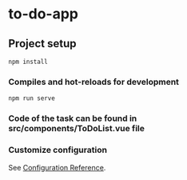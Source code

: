 # to-do-app

## Project setup
```
npm install
```

### Compiles and hot-reloads for development
```
npm run serve
```

### Code of the task can be found in src/components/ToDoList.vue file


### Customize configuration
See [Configuration Reference](https://cli.vuejs.org/config/).
